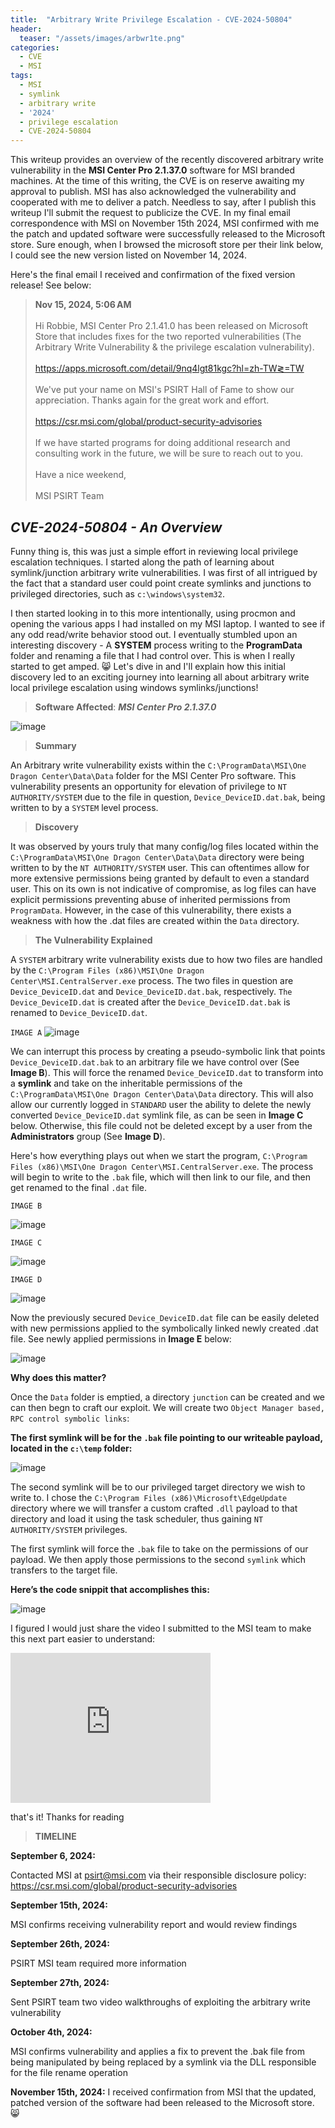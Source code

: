 ```yaml
---
title:  "Arbitrary Write Privilege Escalation - CVE-2024-50804"
header:
  teaser: "/assets/images/arbwr1te.png"
categories:
  - CVE
  - MSI
tags:
  - MSI
  - symlink
  - arbitrary write
  - '2024'
  - privilege escalation
  - CVE-2024-50804
---
```


This writeup provides an overview of the recently discovered arbitrary write vulnerability in the **MSI Center Pro 2.1.37.0** software for MSI branded machines. At the time of this writing, the CVE is on reserve awaiting my approval to publish.  MSI has also acknowledged the vulnerability and cooperated with me to deliver a patch.  Needless to say, after I publish this writeup I'll submit the request to publicize the CVE.  In my final email correspondence with MSI on November 15th 2024, MSI confirmed with me the patch and updated software were successfully released to the Microsoft store.  Sure enough, when I browsed the microsoft store per their link below, I could see the new version listed on November 14, 2024.  

Here's the final email I received and confirmation of the fixed version release!  See below:

> **Nov 15, 2024, 5:06 AM**<br><br>
Hi Robbie, MSI Center Pro 2.1.41.0 has been released on Microsoft Store that includes fixes for the two reported vulnerabilities (The Arbitrary Write Vulnerability & the privilege escalation vulnerability).  <br><br> https://apps.microsoft.com/detail/9nq4lgt81kgc?hl=zh-TW≷=TW  <br><br>We've put your name on MSI's PSIRT Hall of Fame to show our appreciation. Thanks again for the great work and effort.<br><br>  https://csr.msi.com/global/product-security-advisories <br><br>If we have started programs for doing additional research and consulting work in the future, we will be sure to reach out to you.  <br><br>Have a nice weekend, <br><br>MSI PSIRT Team

***CVE-2024-50804 - An Overview***
-
Funny thing is, this was just a simple effort in reviewing local privilege escalation techniques.  I started along the path of learning about symlink/junction arbitrary write vulnerabilities.  I was first of all intrigued by the fact that a standard user could point create symlinks and junctions to privileged directories, such as `c:\windows\system32`.  

I then started looking in to this more intentionally, using procmon and opening the various apps I had installed on my MSI laptop.  I wanted to see if any odd read/write behavior stood out.  I eventually stumbled upon an interesting discovery - A **SYSTEM** process writing to the **ProgramData** folder and renaming a file that I had control over.  This is when I really started to get amped.  😸  Let's dive in and I'll explain how this initial discovery led to an exciting journey into learning all about arbitrary write local privilege escalation using windows symlinks/junctions!

> **Software Affected**: ***MSI Center Pro 2.1.37.0***

![image](https://github.com/user-attachments/assets/06879000-c2d8-4a4c-936d-29f8ca354125)

> **Summary**
 
An Arbitrary write vulnerability exists within the `C:\ProgramData\MSI\One Dragon Center\Data\Data` folder for the MSI Center Pro software. This vulnerability presents an opportunity for elevation of privilege to `NT AUTHORITY/SYSTEM` due to the file in question, `Device_DeviceID.dat.bak`, being written to by a `SYSTEM` level process.

> **Discovery**

It was observed by yours truly that many config/log files located within the `C:\ProgramData\MSI\One Dragon Center\Data\Data` directory were being written to by the `NT AUTHORITY/SYSTEM` user. This can oftentimes allow for more extensive permissions being granted by default to even a standard user. This on its own is not indicative of compromise, as log files can have explicit permissions preventing abuse of inherited permissions from `ProgramData`. However, in the case of this vulnerability, there exists a weakness with how the .dat files are created within the `Data` directory.

> **The Vulnerability Explained**

A `SYSTEM` arbitrary write vulnerability exists due to how two files are handled by the `C:\Program Files (x86)\MSI\One Dragon Center\MSI.CentralServer.exe` process. The two files in question are `Device_DeviceID.dat` and `Device_DeviceID.dat.bak`, respectively. `The Device_DeviceID.dat` is created after the
`Device_DeviceID.dat.bak` is renamed to `Device_DeviceID.dat`.

`IMAGE A`
![image](https://github.com/user-attachments/assets/c6b22dc6-9a7b-4998-844b-59c481843457)

We can interrupt this process by creating a pseudo-symbolic link that points `Device_DeviceID.dat.bak` to an arbitrary file we have control over (See **Image B**). This will force the renamed `Device_DeviceID.dat` to transform into a **symlink** and take on the inheritable permissions of the `C:\ProgramData\MSI\One Dragon Center\Data\Data` directory. This will also allow our currently logged in `STANDARD` user the ability to delete the newly converted `Device_DeviceID.dat` symlink file, as can be seen in **Image C** below. Otherwise, this file could not be deleted except by a user from the **Administrators** group (See **Image D**).

Here's how everything plays out when we start the program, `C:\Program Files (x86)\MSI\One Dragon Center\MSI.CentralServer.exe`.  The process will begin to write to the `.bak` file, which will then link to our file, and then get renamed to the final `.dat` file.

`IMAGE B`

![image](https://github.com/user-attachments/assets/2280d79d-6e1b-4dbd-a281-a1344839a637)

`IMAGE C`

![image](https://github.com/user-attachments/assets/97611a44-c73b-4d10-a2d0-649ea72d998c)

`IMAGE D`

![image](https://github.com/user-attachments/assets/908cecb7-f78f-4318-a23f-66d4de567bd4)

Now the previously secured `Device_DeviceID.dat` file can be easily deleted with new permissions applied to the symbolically linked newly created .dat file. See newly applied permissions in **Image E** below:

![image](https://github.com/user-attachments/assets/aa2155e5-34f6-494e-a348-89bd9d6c40ef)

**Why does this matter?**

Once the `Data` folder is emptied, a directory `junction` can be created and we can then begn to craft our exploit. We will create two `Object Manager based, RPC
control symbolic links`:

**The first symlink will be for the `.bak` file pointing to our writeable payload, located in the `c:\temp` folder:**

![image](https://github.com/user-attachments/assets/e34b8bc5-9b34-4fde-94a1-6cccc876ba79)

The second symlink will be to our privileged target directory we wish to write to.  I chose the `C:\Program Files (x86)\Microsoft\EdgeUpdate` directory where we will transfer a custom crafted `.dll` payload to that directory and load it using the task scheduler, thus gaining `NT AUTHORITY/SYSTEM` privileges.

The first symlink will force the `.bak` file to take on the permissions of our payload. We then apply those permissions to the second `symlink` which transfers to the target file.

**Here’s the code snippit that accomplishes this:**

![image](https://github.com/user-attachments/assets/5f12208a-1b3e-4c9d-942d-f9247f54da67)

I figured I would just share the video I submitted to the MSI team to make this next part easier to understand:

<iframe width="320" height="240" 
        src="https://www.youtube.com/embed/IsgrjNN1Nvg" 
        title="YouTube video player" 
        frameborder="0" 
        allow="accelerometer; autoplay; clipboard-write; encrypted-media; gyroscope; picture-in-picture" 
        allowfullscreen>
</iframe>

that's it!  Thanks for reading

> **TIMELINE**

**September 6, 2024:**

Contacted MSI at psirt@msi.com via their responsible disclosure policy: https://csr.msi.com/global/product-security-advisories

**September 15th, 2024:**

MSI confirms receiving vulnerability report and would review findings

**September 26th, 2024:**

PSIRT MSI team required more information

**September 27th, 2024:**

Sent PSIRT team two video walkthroughs of exploiting the arbitrary write vulnerability

**October 4th, 2024:**

MSI confirms vulnerability and applies a fix to prevent the .bak file from being manipulated by being replaced by a symlink via the DLL responsible for the file rename operation

**November 15th, 2024:**
I received confirmation from MSI that the updated, patched version of the software had been released to the Microsoft store. 😸
